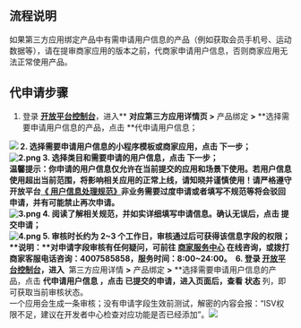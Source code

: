 
## 流程说明
如果第三方应用绑定产品中有需申请用户信息的产品（例如获取会员手机号、运动数据等），请在提审商家应用的版本之前，代商家申请用户信息，否则商家应用无法正常使用产品。

## 代申请步骤

1. 登录 [**开放平台控制台**](https://open.alipay.com/platform/developerIndex.htm)，进入** **对应第三方应用详情页 >** 产品绑定 **>** **选择需要申请用户信息的产品，点击 **代申请用户信息；

**![](https://gw.alipayobjects.com/zos/sptworksff_prod/66ce97e5-48a3-49f0-aa04-287c5e9807c3.png#align=left&display=inline&height=169&margin=%5Bobject%20Object%5D&originHeight=169&originWidth=1599&status=done&style=none&width=1599)
2. 选择需要申请用户信息的小程序模板或商家应用，点击 **下一步**；<br />﻿![2.png](https://cdn.nlark.com/yuque/0/2021/png/179989/1624005900149-cbc1c59e-1ac9-47cc-aae6-75359bb1fef1.png#align=left&display=inline&height=470&margin=%5Bobject%20Object%5D&name=2.png&originHeight=470&originWidth=1500&size=85721&status=done&style=none&width=1500)
3. 选择类目和需要申请的用户信息，点击 **下一步**；<br />温馨提示：你申请的用户信息仅允许在当前提交的应用和场景下使用。若用户信息使用超出当前范围，将影响相关应用的正常上线，请知晓并谨慎使用！请严格遵守开放平台[《 用户信息处理规范》](https://opendocs.alipay.com/rules/rules_basic/gwgbse)非业务需要过度申请或者填写不规范等将会驳回申请，并有可能禁止再次申请。<br />﻿![3.png](https://cdn.nlark.com/yuque/0/2021/png/179989/1624005909167-5e45eee5-a1c4-4079-a174-103d2458a83f.png#align=left&display=inline&height=441&margin=%5Bobject%20Object%5D&name=3.png&originHeight=441&originWidth=417&size=10435&status=done&style=none&width=417)
4. 阅读了解相关规范，并如实详细填写申请信息。确认无误后，点击 **提交申请**；<br />﻿![4.png](https://cdn.nlark.com/yuque/0/2021/png/179989/1624005916826-6daf128e-f3d3-4488-ba16-c09f297657cd.png#align=left&display=inline&height=481&margin=%5Bobject%20Object%5D&name=4.png&originHeight=481&originWidth=1471&size=38351&status=done&style=none&width=1471)
5. 审核时长约为 2~3 个工作日，审核通过后可获得该信息字段的权限；<br />**说明：**对申请字段审核有任何疑问，可前往 [商家服务中心](https://b.alipay.com/index2.htm) 在线咨询，或拨打商家客服电话咨询：4007585858，服务时间：8:00~24:00。 
6. 登录 [**开放平台控制台**](https://open.alipay.com/platform/developerIndex.htm)，进入**  第三方应用详情 **>** 产品绑定 **>** **选择需要申请用户信息的产品，点击 **代申请用户信息 **，点击 **已提交的申请**，进入页面后，查看** 状态** 列，即可获取当前审核状态。<br />一个应用会生成一条审核；没有申请字段生效前测试，解密的内容会报：“ISV权限不足，建议在开发者中心检查对应功能是否已经添加”。![](https://gw.alipayobjects.com/zos/sptworksff_prod/c45c38ac-504c-4695-9001-21c2490d3986.png#align=left&display=inline&height=347&margin=%5Bobject%20Object%5D&originHeight=347&originWidth=1712&status=done&style=none&width=1712)

 
